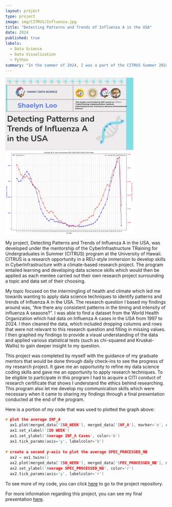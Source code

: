 ```yaml
---
layout: project
type: project
image: img/CITRUS/Influenza.jpg
title: "Detecting Patterns and Trends of Influenza A in the USA"
date: 2024
published: true
labels:
  - Data Science
  - Data Visualization
  - Python
summary: "In the summer of 2024, I was a part of the CITRUS Summer 2024 program which allowed me to develop my data science skills while researching a topic I was interested on."
---
```


<div class="text-center p-4">
  <img width="400px" src="../img/CITRUS/Presentation-Slide.jpg" class="img-thumbnail" >
  <img width="400px" src="../img/CITRUS/avg-case-week.png" class="img-thumbnail" >
</div>

My project, Detecting Patterns and Trends of Influenza A in the USA, was developed under the mentorship of the CyberInfrastructure TRaining for Undergraduates in Summer (CITRUS) program at the University of Hawaii. CITRUS is a research opportunity in a REU-style immersion to develop skills in CyberInfrastructure with a climate-based research project. The program entailed learning and developing data science skills which would then be applied as each mentee carried out their own research project surrounding a topic and data set of their choosing.

My topic focused on the intermingling of health and climate which led me towards wanting to apply data science techniques to identify patterns and trends of Influenza A in the USA. The research question I based my findings around was, “Are there any consistent patterns in the timing and intensity of influenza A seasons?”. I was able to find a dataset from the World Health Organization which had data on Influenza A cases in the USA from 1997 to 2024. I then cleaned the data, which included dropping columns and rows that were not relevant to this research question and filling in missing values. I then graphed my findings to provide a visual understanding of the data and applied various statistical tests (such as chi-squared and Kruskal-Wallis) to gain deeper insight to my question.

This project was completed by myself with the guidance of my graduate mentors that would be done through daily check-ins to see the progress of my research project. It gave me an opportunity to refine my data science coding skills and gave me an opportunity to apply research techniques. To be eligible to participate in this program I had to acquire a CITI conduct of research certificate that shows I understand the ethics behind researching. This program also let me develop my communication skills which were necessary when it came to sharing my findings through a final presentation conducted at the end of the program.

Here is a portion of my code that was used to plotted the graph above:
```cpp
# plot the average INF_A
  ax1.plot(merged_data['ISO_WEEK'], merged_data['INF_A'], marker='o', color='b', label='Average INF_A')
  ax1.set_xlabel('ISO WEEK')
  ax1.set_ylabel('Average INF_A Cases', color='b')
  ax1.tick_params(axis='y', labelcolor='b')

# create a second y-axis to plot the average SPEC_PROCESSED_NB
  ax2 = ax1.twinx()
  ax2.plot(merged_data['ISO_WEEK'], merged_data['SPEC_PROCESSED_NB'], marker='o', color='r', label='Average SPEC_PROCESSED_NB')
  ax2.set_ylabel('Average SPEC_PROCESSED_NB', color='r')
  ax2.tick_params(axis='y', labelcolor='r')
```
To see more of my code, you can click [here](https://github.com/shaelyn-l/CITRUS-2024.git) to go to the project repository.

For more information regarding this project, you can see my final presentation [here](https://docs.google.com/presentation/d/1tGAJVMcuSHLmi7Si2j87I2ENSzEC9S1xj7CoL6TqFCM/edit?usp=sharing).

